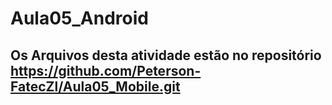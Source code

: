 # Aula05_Android

## Os Arquivos desta atividade estão no repositório https://github.com/Peterson-FatecZl/Aula05_Mobile.git
